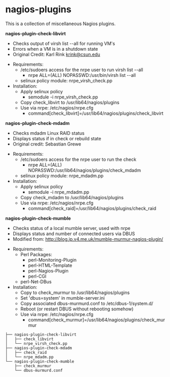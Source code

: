 nagios-plugins
===================

This is a collection of miscellaneous Nagios plugins.

**nagios-plugin-check-libvirt**
   - Checks output of virsh list --all for running VM's
   - Errors when a VM is in a shutdown state
   - Original Credit: Karl Rink <krink@csun.edu>
   * Requirements:
      - /etc/sudoers access for the nrpe user to run virsh list --all
         - nrpe ALL=(ALL) NOPASSWD:/usr/bin/virsh list --all
      - selinux policy module: nrpe_virsh_check.pp
   * Installation:
      - Apply selinux policy
         * semodule -i nrpe_virsh_check.pp
      - Copy check_libvirt to /usr/lib64/nagios/plugins
      - Use via nrpe: /etc/nagios/nrpe.cfg
         * command[check_libvirt]=/usr/lib64/nagios/plugins/check_libvirt
 
**nagios-plugin-check-mdadm**
   - Checks mdadm Linux RAID status
   - Displays status if in check or rebuild state
   - Original credit: Sebastian Grewe
   * Requirements: 
      - /etc/sudoers access for the nrpe user to run the check
         - nrpe ALL=(ALL) NOPASSWD:/usr/lib64/nagios/plugins/check_mdadm
      - selinux policy module: nrpe_mdadm.pp
   * Installation:
      - Apply selinux policy
         * semodule -i nrpe_mdadm.pp
      - Copy check_mdadm to /usr/lib64/nagios/plugins
      - Use via nrpe: /etc/nagios/nrpe.cfg
         * command[check_raid]=/usr/lib64/nagios/plugins/check_raid

**nagios-plugin-check-mumble**
   - Checks status of a local mumble server, used with nrpe
   - Displays status and number of connected users via DBUS
   - Modified from: http://blog.ip.v4.me.uk/mumble-murmur-nagios-plugin/
   * Requirements:
      - Perl Packages:
         - perl-Monitoring-Plugin 
         - perl-HTML-Template
         - perl-Nagios-Plugin
         - perl-CGI
      - perl-Net-DBus
   * Installation:
      - Copy to check_murmur to /usr/lib64/nagios/plugins
      - Set 'dbus=system' in mumble-server.ini
      - Copy associated dbus-murmurd.conf to /etc/dbus-1/system.d/
      - Reboot (or restart DBUS without rebooting somehow)
      - Use via nrpe: /etc/nagios/nrpe.cfg
         * command[check_murmur]=/usr/lib64/nagios/plugins/check_murmur
```
├── nagios-plugin-check-libvirt
│   ├── check_libvirt
│   └── nrpe_virsh_check.pp
├── nagios-plugin-check-mdadm
│   ├── check_raid
│   └── nrpe_mdadm.pp
└── nagios-plugin-check-mumble
    ├── check_murmur
    └── dbus-murmurd.conf
```
